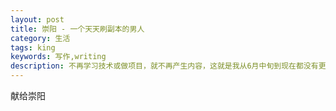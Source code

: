 ```yaml
---
layout: post
title: 崇阳 - 一个天天刷副本的男人
category: 生活
tags: king
keywords: 写作,writing
description: 不再学习技术或做项目，就不再产生内容，这就是我从6月中旬到现在都没有更新的原因
---
```



献给崇阳

